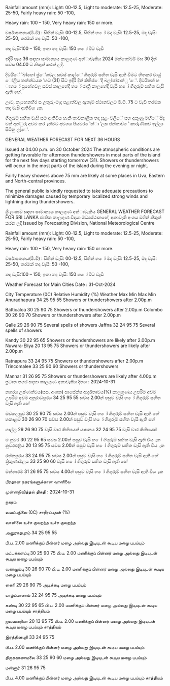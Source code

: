 Rainfall amount (mm): Light: 00-12.5, Light to moderate: 12.5-25, Moderate: 25-50, Fairly heavy rain: 50 -100,

Heavy rain: 100 – 150, Very heavy rain: 150 or more.

වර්ෂාපතනය(මි.මී) : සිහින් වැසි: 00-12.5, සිහින් හ ෝ මද වැසි: 12.5-25, මද වැසි: 25-50, තරමක් තද වැසි: 50 -100,

තද වැසි:100 – 150, ඉතා තද වැසි: 150 හ ෝ ඊට වැඩි

ඉදිරි පැය 36 සඳහා සාමාන්‍යය කාලගුණ අන්‍ාවැකිය 2024 ඔක්තෝබර් මස 30 දින්‍ සවස 04.00 ට නිකුත් කරන්‍ ලදි.

දිවයි්ේ ්බා්හෝ ප්‍ර්ේශවල සවස් කාල්ේ ගිගුරුම් සහිත වැසි ඇති වීමට හිතකර වායු් ෝලීය තත්ත්වයක ්හට (31) සිට ඉදිරි දින්‍ කිහිප්ේදී බලා්පා්රාත්ු ්ේ. දිවයිහන් හ ාහ ෝ ප්‍රහේශවල සවස් කාලහේදී හ ෝ රාත්‍රී කාලහේදී වැසි හ ෝ ගිගුරුම් සහිත වැසි ඇති හේ.

ඌව, නැහෙනහිර ස උතුරු-මැද පළාත්වල ඇතැම් ස්ථානවලට මි.මී. 75 ට වැඩි තරමක තද වැසි ඇතිවිය ැක.

ගිගුරුම් සහිත වැසි සම ඇතිවිය හැකි තාවකාලික තද සුළං වලිේ සහ අකුණු මඟිේ සිදු වන්‍ අන්‍ුරු අවම කර ැනීමට අවශය පියවර ේන්‍ා ්ලස ජන්‍තාව් ේ කාරුණිකව ඉල්ලා සිටිනු ලැ්ේ.

GENERAL WEATHER FORECAST FOR NEXT 36 HOURS

Issued at 04.00 p.m. on 30 October 2024 The atmospheric conditions are getting favorable for afternoon thundershowers in most parts of the island for the next few days starting tomorrow (31). Showers or thundershowers will occur in the most parts of the island during the evening or night.

Fairly heavy showers above 75 mm are likely at some places in Uva, Eastern and North-central provinces.

The general public is kindly requested to take adequate precautions to minimize damages caused by temporary localized strong winds and lightning during thundershowers.

ශ්‍රී ලංකාව සඳහා සාමාන්‍යය කාලගුණ අන්‍ාවැකිය GENERAL WEATHER FORECAST FOR SRI LANKA ජාතික කාලගුණ විදයා මධ්‍යස්ථානහේ, අනාවැකි අංශය මගින් නිකුත් කරන ලදි Issued by Forecasting Division, National Meteorological Centre

Rainfall amount (mm): Light: 00-12.5, Light to moderate: 12.5-25, Moderate: 25-50, Fairly heavy rain: 50 -100,

Heavy rain: 100 – 150, Very heavy rain: 150 or more.

වර්ෂාපතනය(මි.මී) : සිහින් වැසි: 00-12.5, සිහින් හ ෝ මද වැසි: 12.5-25, මද වැසි: 25-50, තරමක් තද වැසි: 50 -100,

තද වැසි:100 – 150, ඉතා තද වැසි: 150 හ ෝ ඊට වැඩි

Weather Forecast for Main Cities Date : 31-Oct-2024

City Temperature (0C) Relative Humidity (%) Weather Max Min Max Min Anuradhapura 34 25 95 55 Showers or thundershowers after 2.00p.m

Batticaloa 30 25 90 75 Showers or thundershowers after 2.00p.m Colombo 30 26 90 70 Showers or thundershowers after 2.00p.m

Galle 29 26 90 75 Several spells of showers Jaffna 32 24 95 75 Several spells of showers

Kandy 30 22 95 65 Showers or thundershowers are likely after 2.00p.m Nuwara-Eliya 20 13 95 75 Showers or thundershowers are likely after 2.00p.m

Ratnapura 33 24 95 75 Showers or thundershowers after 2.00p.m Trincomalee 33 25 90 60 Showers or thundershowers

Mannar 31 26 95 75 Showers or thundershowers are likely after 4.00p.m ප්‍රධාන නගර සදහා කාලගුණ අනාවැකිය දිනය : 2024-10-31

නගරය උෂ්ණත්වය(සස. අංශක) සාසේක්ෂ ආර්ද්‍රතාවය(%) කාලගුණය උපරිම අවම උපරිම අවම අනුරාධපුරය 34 25 95 55 සවස 2.00න් පසුව වැසි හ ෝ ගිගුරුම් සහිත වැසි ඇති හේ

මඩකලපුව 30 25 90 75 සවස 2.00න් පසුව වැසි හ ෝ ගිගුරුම් සහිත වැසි ඇති හේ හකාළඹ 30 26 90 70 සවස 2.00න් පසුව වැසි හ ෝ ගිගුරුම් සහිත වැසි ඇති හේ

ගාල්ල 29 26 90 75 වැසි වාර කිහිපයක් යාපනය 32 24 95 75 වැසි වාර කිහිපයක්

ම නුවර 30 22 95 65 සවස 2.00න් පසුව වැසි හ ෝ ගිගුරුම් සහිත වැසි ඇති විය ැක නුවරඑළිය 20 13 95 75 සවස 2.00න් පසුව වැසි හ ෝ ගිගුරුම් සහිත වැසි ඇති විය ැක

රත්නපුරය 33 24 95 75 සවස 2.00න් පසුව වැසි හ ෝ ගිගුරුම් සහිත වැසි ඇති හේ ත්‍රිකුණාමලය 33 25 90 60 වැසි හ ෝ ගිගුරුම් සහිත වැසි ඇති හේ

මන්නාරම 31 26 95 75 සවස 4.00න් පසුව වැසි හ ෝ ගිගුරුම් සහිත වැසි ඇති විය ැක

பிரதான நகரங்களுக்கான வானிலை

முன்னறிவித்தல் திகதி : 2024-10-31

நகரம்

வவப்பநிலை (0C) சாரீரப்பதன் (%)

வானிலை உச்ச குலறந்த உச்ச குலறந்த

அனுராதபுரம் 34 25 95 55

பி.ப. 2.00 மணிக்குப் பின்னர் மழை அல்லது இடியுடன் கூடிய மழை பபய்யும்

மட்டக்களப்பு 30 25 90 75 பி.ப. 2.00 மணிக்குப் பின்னர் மழை அல்லது இடியுடன் கூடிய மழை பபய்யும்

வகாழும்பு 30 26 90 70 பி.ப. 2.00 மணிக்குப் பின்னர் மழை அல்லது இடியுடன் கூடிய மழை பபய்யும்

காைி 29 26 90 75 அடிக்கடி மழை பபய்யும்

யாழ்ப்பாணம் 32 24 95 75 அடிக்கடி மழை பபய்யும்

கண்டி 30 22 95 65 பி.ப. 2.00 மணிக்குப் பின்னர் மழை அல்லது இடியுடன் கூடிய மழை பபய்யும் சாத்தியம்

நுவவரைியா 20 13 95 75 பி.ப. 2.00 மணிக்குப் பின்னர் மழை அல்லது இடியுடன் கூடிய மழை பபய்யும் சாத்தியம்

இரத்தினபுரி 33 24 95 75

பி.ப. 2.00 மணிக்குப் பின்னர் மழை அல்லது இடியுடன் கூடிய மழை பபய்யும்

திருககாணமலை 33 25 90 60 மழை அல்லது இடியுடன் கூடிய மழை பபய்யும்

மன்னார் 31 26 95 75

பி.ப. 4.00 மணிக்குப் பின்னர் மழை அல்லது இடியுடன் கூடிய மழை பபய்யும் சாத்தியம்